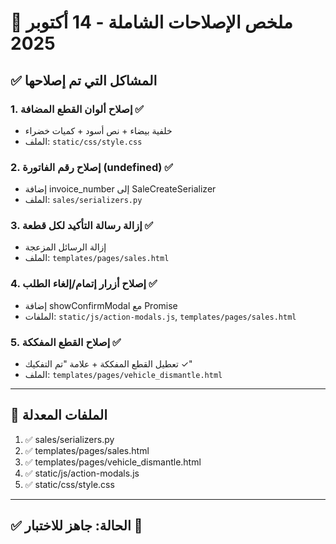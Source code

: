# 🔧 ملخص الإصلاحات الشاملة - 14 أكتوبر 2025

## ✅ المشاكل التي تم إصلاحها

### 1. إصلاح ألوان القطع المضافة ✅
- خلفية بيضاء + نص أسود + كميات خضراء
- الملف: `static/css/style.css`

### 2. إصلاح رقم الفاتورة (undefined) ✅
- إضافة invoice_number إلى SaleCreateSerializer
- الملف: `sales/serializers.py`

### 3. إزالة رسالة التأكيد لكل قطعة ✅
- إزالة الرسائل المزعجة
- الملف: `templates/pages/sales.html`

### 4. إصلاح أزرار إتمام/إلغاء الطلب ✅
- إضافة showConfirmModal مع Promise
- الملفات: `static/js/action-modals.js`, `templates/pages/sales.html`

### 5. إصلاح القطع المفككة ✅
- تعطيل القطع المفككة + علامة "تم التفكيك ✓"
- الملف: `templates/pages/vehicle_dismantle.html`

---

## 📁 الملفات المعدلة

1. ✅ sales/serializers.py
2. ✅ templates/pages/sales.html
3. ✅ templates/pages/vehicle_dismantle.html
4. ✅ static/js/action-modals.js
5. ✅ static/css/style.css

---

## ✅ الحالة: جاهز للاختبار 🎉
